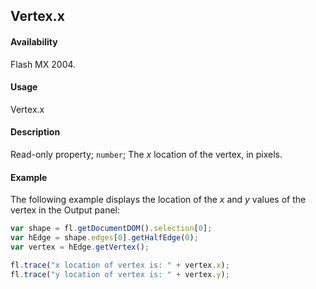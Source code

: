 ## Vertex.x

#### Availability

Flash MX 2004.

#### Usage

Vertex.x

#### Description

Read-only property; `number`; The *x* location of the vertex, in pixels.

#### Example

The following example displays the location of the *x* and *y* values of the vertex in the Output panel:

```javascript
var shape = fl.getDocumentDOM().selection[0];
var hEdge = shape.edges[0].getHalfEdge(0);
var vertex = hEdge.getVertex();

fl.trace("x location of vertex is: " + vertex.x);
fl.trace("y location of vertex is: " + vertex.y);
```
